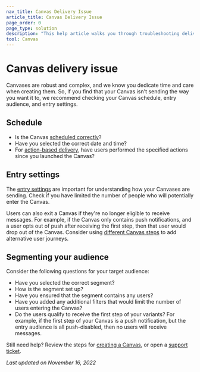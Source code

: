 ```yaml
---
nav_title: Canvas Delivery Issue
article_title: Canvas Delivery Issue
page_order: 0
page_type: solution
description: "This help article walks you through troubleshooting delivery issues with your Canvas."
tool: Canvas
---
```


# Canvas delivery issue

Canvases are robust and complex, and we know you dedicate time and care when creating them. So, if you find that your Canvas isn't sending the way you want it to, we recommend checking your Canvas schedule, entry audience, and entry settings.

## Schedule

- Is the Canvas [scheduled correctly]({{site.baseurl}}/user_guide/engagement_tools/canvas/create_a_canvas/create_a_canvas/#scheduled-delivery)?
- Have you selected the correct date and time?
- For [action-based delivery]({{site.baseurl}}/user_guide/engagement_tools/canvas/create_a_canvas/create_a_canvas/#action-based-delivery), have users performed the specified actions since you launched the Canvas?

## Entry settings

The [entry settings]({{site.baseurl}}/user_guide/engagement_tools/canvas/create_a_canvas/create_a_canvas/#step-2-use-the-entry-wizard-to-set-up-your-canvas) are important for understanding how your Canvases are sending. Check if you have limited the number of people who will potentially enter the Canvas.

Users can also exit a Canvas if they're no longer eligible to receive messages. For example, if the Canvas only contains push notifications, and a user opts out of push after receiving the first step, then that user would drop out of the Canvas. Consider using [different Canvas steps]({{site.baseurl}}/user_guide/engagement_tools/canvas/canvas_components) to add alternative user journeys.

## Segmenting your audience

Consider the following questions for your target audience:

- Have you selected the correct segment?
- How is the segment set up?
- Have you ensured that the segment contains any users?
- Have you added any additional filters that would limit the number of users entering the Canvas?
- Do the users qualify to receive the first step of your variants? For example, if the first step of your Canvas is a push notification, but the entry audience is all push-disabled, then no users will receive messages.

Still need help? Review the steps for [creating a Canvas]({{site.baseurl}}/user_guide/engagement_tools/canvas/create_a_canvas/create_a_canvas/), or open a [support ticket]({{site.baseurl}}/braze_support/).

_Last updated on November 16, 2022_